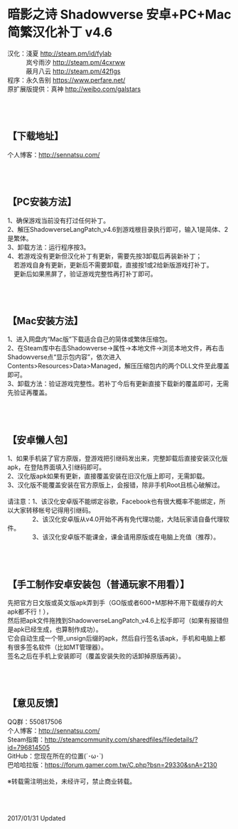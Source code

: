 ﻿暗影之诗 Shadowverse 安卓+PC+Mac简繁汉化补丁 v4.6
=====
汉化：淺夏 <http://steam.pm/id/fylab><br>
　　　岚兮雨汐 <http://steam.pm/4cxrww><br>
　　　蔽月八云 <http://steam.pm/42flgs><br>
程序：永久告别 <https://www.perfare.net/><br>
原扩展版提供：真神 <http://weibo.com/galstars><br><br><br><br>



【下载地址】
-----
个人博客：http://sennatsu.com/<br><br><br><br>



【PC安装方法】
-----
1、确保游戏当前没有打过任何补丁。<br>
2、解压ShadowverseLangPatch_v4.6到游戏根目录执行即可，输入1是简体、2是繁体。<br>
3、卸载方法：运行程序按3。<br>
4、若游戏没有更新但汉化补丁有更新，需要先按3卸载后再装新补丁；<br>
 　若游戏自身有更新，更新后不需要卸载，直接按1或2给新版游戏打补丁。<br>
 　更新后如果黑屏了，验证游戏完整性再打补丁即可。<br><br><br><br>



【Mac安装方法】
-----
1、进入网盘内“Mac版”下载适合自己的简体或繁体压缩包。<br>
2、在Steam库中右击Shadowverse→属性→本地文件→浏览本地文件，再右击Shadowverse点“显示包内容”，依次进入Contents>Resources>Data>Managed，解压压缩包内的两个DLL文件至此覆盖即可。<br>
3、卸载方法：验证游戏完整性。若补丁今后有更新直接下载新的覆盖即可，无需先验证再覆盖。<br><br><br><br>



【安卓懒人包】
-----
1、如果手机装了官方原版，登游戏把引继码发出来，完整卸载后直接安装汉化版apk，在登陆界面填入引继码即可。<br>
2、汉化版apk如果有更新，直接覆盖安装在旧汉化版上即可，无需卸载。<br>
3、汉化版不能覆盖安装在官方原版上，会报错，除非手机Root且核心破解过。<br><br>
请注意：1、该汉化安卓版不能绑定谷歌，Facebook也有很大概率不能绑定，所以大家转移帐号记得用引继码。<br>
　　　　2、该汉化安卓版从v4.0开始不再有免代理功能，大陆玩家请自备代理软件。<br>
　　　　3、该汉化安卓版不能课金，课金请用原版或在电脑上充值（推荐）。<br><br><br><br>



【手工制作安卓安装包（普通玩家不用看）】
-----
先把官方日文版或英文版apk弄到手（GO版或者600+M那种不用下载缓存的大apk都不行！），<br>
然后把apk文件拖拽到ShadowverseLangPatch_v4.6上松手即可（如果有报错但是apk已经生成，也算制作成功）。<br>
它会自动生成一个带_unsign后缀的apk，然后自行签名该apk，手机和电脑上都有很多签名软件（比如MT管理器）。<br>
签名之后在手机上安装即可（覆盖安装失败的话卸掉原版再装）。<br><br><br><br>



【意见反馈】
-----
QQ群：550817506<br>
个人博客：http://sennatsu.com/<br>
Steam指南：http://steamcommunity.com/sharedfiles/filedetails/?id=796814505<br>
GitHub：您现在所在的位置(´･ω･`)<br>
巴哈哈拉版：https://forum.gamer.com.tw/C.php?bsn=29330&snA=2130<br><br>
※转载需注明出处，未经许可，禁止商业转载。<br><br><br><br>



2017/01/31 Updated<br>
